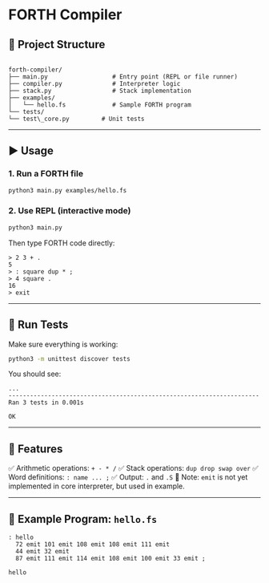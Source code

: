 # FORTH Compiler


## 📁 Project Structure

```

forth-compiler/
├── main.py                  # Entry point (REPL or file runner)
├── compiler.py              # Interpreter logic
├── stack.py                 # Stack implementation
├── examples/
│   └── hello.fs             # Sample FORTH program
└── tests/
└── test\_core.py         # Unit tests

````

---

## ▶️ Usage

### 1. Run a FORTH file

```bash
python3 main.py examples/hello.fs
````

### 2. Use REPL (interactive mode)

```bash
python3 main.py
```

Then type FORTH code directly:

```
> 2 3 + .
5
> : square dup * ; 
> 4 square .
16
> exit
```

---

## 🧪 Run Tests

Make sure everything is working:

```bash
python3 -m unittest discover tests
```

You should see:

```
...
----------------------------------------------------------------------
Ran 3 tests in 0.001s

OK
```

---

## 📜 Features

✅ Arithmetic operations: `+ - * /`
✅ Stack operations: `dup drop swap over`
✅ Word definitions: `: name ... ;`
✅ Output: `.` and `.S`
🚧 Note: `emit` is not yet implemented in core interpreter, but used in example.

---

## 📂 Example Program: `hello.fs`

```forth
: hello
  72 emit 101 emit 108 emit 108 emit 111 emit
  44 emit 32 emit
  87 emit 111 emit 114 emit 108 emit 100 emit 33 emit ;

hello
```



